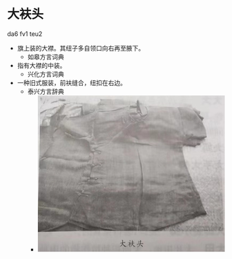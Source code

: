 # 大衭头
da6 fv1 teu2
+ 旗上装的大襟。其纽子多自领口向右再至腋下。
  * 如皋方言词典
+ 指有大襟的中装。
  * 兴化方言词典
+ 一种旧式服装，前衭缝合，纽扣在右边。
  * 泰兴方言辞典
    - ![大衭头](da_fv_teu.png)
